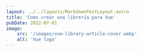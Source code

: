 ```yaml
---
layout: ../../layouts/MarkdownPostLayout.astro
title: 'Como crear una librería para Vue'
pubDate: 2022-07-01
image:
    src: '/images/vue-library-article-cover.webp'
    alt: 'Vue logo'
---
```

